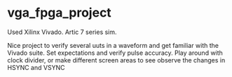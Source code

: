 # vga_fpga_project

Used Xilinx Vivado. Artic 7 series sim.

Nice project to verify several uuts in a waveform and get familiar with the Vivado suite. Set expectations and verify pulse accuracy. Play around with clock divider, or make different screen areas to see observe the changes in HSYNC and VSYNC
